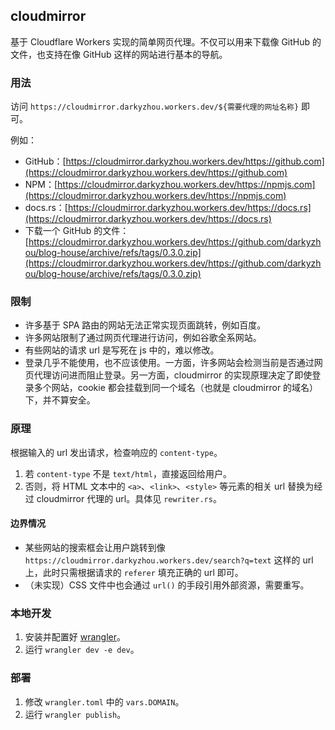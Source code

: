 ## cloudmirror

基于 Cloudflare Workers 实现的简单网页代理。不仅可以用来下载像 GitHub 的文件，也支持在像 GitHub 这样的网站进行基本的导航。

### 用法

访问 `https://cloudmirror.darkyzhou.workers.dev/${需要代理的网址名称}` 即可。

例如：

- GitHub：[https://cloudmirror.darkyzhou.workers.dev/https://github.com](https://cloudmirror.darkyzhou.workers.dev/https://github.com)
- NPM：[https://cloudmirror.darkyzhou.workers.dev/https://npmjs.com](https://cloudmirror.darkyzhou.workers.dev/https://npmjs.com)
- docs.rs：[https://cloudmirror.darkyzhou.workers.dev/https://docs.rs](https://cloudmirror.darkyzhou.workers.dev/https://docs.rs)
- 下载一个 GitHub 的文件：[https://cloudmirror.darkyzhou.workers.dev/https://github.com/darkyzhou/blog-house/archive/refs/tags/0.3.0.zip](https://cloudmirror.darkyzhou.workers.dev/https://github.com/darkyzhou/blog-house/archive/refs/tags/0.3.0.zip)

### 限制

- 许多基于 SPA 路由的网站无法正常实现页面跳转，例如百度。
- 许多网站限制了通过网页代理进行访问，例如谷歌全系网站。
- 有些网站的请求 url 是写死在 js 中的，难以修改。
- 登录几乎不能使用，也不应该使用。一方面，许多网站会检测当前是否通过网页代理访问进而阻止登录。另一方面，cloudmirror 的实现原理决定了即使登录多个网站，cookie 都会挂载到同一个域名（也就是 cloudmirror 的域名）下，并不算安全。

### 原理

根据输入的 url 发出请求，检查响应的 `content-type`。

1. 若 `content-type` 不是 `text/html`，直接返回给用户。
2. 否则，将 HTML 文本中的 `<a>`、`<link>`、`<style>` 等元素的相关 url 替换为经过 cloudmirror 代理的 url。具体见 `rewriter.rs`。

#### 边界情况

- 某些网站的搜索框会让用户跳转到像 `https://cloudmirror.darkyzhou.workers.dev/search?q=text` 这样的 url 上，此时只需根据请求的 `referer` 填充正确的 url 即可。
- （未实现）CSS 文件中也会通过 `url()` 的手段引用外部资源，需要重写。

### 本地开发

1. 安装并配置好 [wrangler](https://github.com/cloudflare/wrangler)。
2. 运行 `wrangler dev -e dev`。

### 部署

1. 修改 `wrangler.toml` 中的 `vars.DOMAIN`。
2. 运行 `wrangler publish`。
